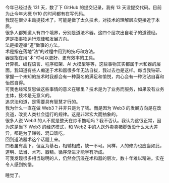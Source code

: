 今年已经过去 131 天，数了下 GitHub 的提交记录，我有 13 天没提交代码。目前为止今年大概 9/10 的时间都有在写代码。  
我现在很少主动提技术了。可能是做了太久技术，对技术的理解层次更接近于本质。  
很多人都知道人有四个境界，分别是道法术器。这四个层次出自老子的道德经。  
道是指事物运行规律和发展方向。  
法是指遵循“道“做事的方法。  
术是指在落地“法”的过程中用到的技巧和方法。  
器是指在用“术”时可以更好、更有效率的工具。  
计算机、编程语言、程序框架、AI 大模型等等，这些事物其实都属于术和器的层面。我知道有些人痴迷于术和器很多年无法自拔，我过去也是这样。每当我钻研、掌握一个未知的技术时我都会有一种莫名的满足和愉悦，内心会有一种沾沾自喜和怡然自得。  
可我也经常反思做这些事情的意义在哪里？技术是为了业务而服务，如果没有业务主体，技术是无意义的。  
追求法和道，是需要具有智慧才行的。  
我为什么一直在做 Web3？并非只是为了钱。而是因为 Web3 的发展方向是在改变道，改变人类社会运行的规律。这是非常宏大而抽象的。  
很多人说 Web3 的人不就是整天在炒币撸毛吗？我不否认。我认为这很正常，因为这是当下 Web3 的经济模式，和 Web2 中的人送外卖卖猪脚饭没什么太大差异，都是为了赚钱、混口饭吃。  
回到道法器术这个话题上来。  
四者虽有高下，但互为基石，相辅相成，缺一不可。同样，人的修为也应当如此，道明、法当、术巧、器精。循序渐进才能学有所成。  
可我发现很多相当聪明的人，仍然会沉浸在术和器的层次，数十年难以精进。实在令人感到惋惜。  

睡觉了。

